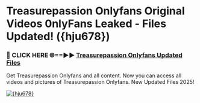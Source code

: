 # Treasurepassion Onlyfans Original Videos 0nlyFans Leaked - Files Updated! ({hju678})

<h3>🔴 CLICK HERE 🌐==►► <a href="https://tinyurl.com/ms9xzufz" rel="nofollow">Treasurepassion Onlyfans Updated Files</a></h3>

Get Treasurepassion Onlyfans and all content. Now you can access all videos and pictures of Treasurepassion Onlyfans. New Updated Files 2025!

[![{hju678}](https://i.imgur.com/PQ7UWWw.gif)](https://tinyurl.com/ms9xzufz)